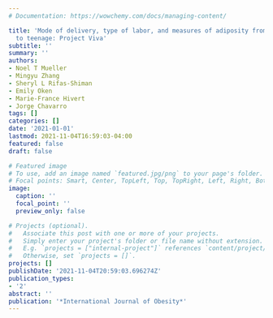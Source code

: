 ```yaml
---
# Documentation: https://wowchemy.com/docs/managing-content/

title: 'Mode of delivery, type of labor, and measures of adiposity from childhood
  to teenage: Project Viva'
subtitle: ''
summary: ''
authors:
- Noel T Mueller
- Mingyu Zhang
- Sheryl L Rifas-Shiman
- Emily Oken
- Marie-France Hivert
- Jorge Chavarro
tags: []
categories: []
date: '2021-01-01'
lastmod: 2021-11-04T16:59:03-04:00
featured: false
draft: false

# Featured image
# To use, add an image named `featured.jpg/png` to your page's folder.
# Focal points: Smart, Center, TopLeft, Top, TopRight, Left, Right, BottomLeft, Bottom, BottomRight.
image:
  caption: ''
  focal_point: ''
  preview_only: false

# Projects (optional).
#   Associate this post with one or more of your projects.
#   Simply enter your project's folder or file name without extension.
#   E.g. `projects = ["internal-project"]` references `content/project/deep-learning/index.md`.
#   Otherwise, set `projects = []`.
projects: []
publishDate: '2021-11-04T20:59:03.696274Z'
publication_types:
- '2'
abstract: ''
publication: '*International Journal of Obesity*'
---
```

